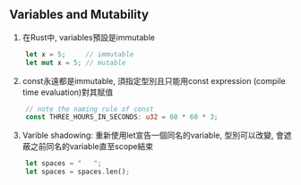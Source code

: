 ## Variables and Mutability
1. 在Rust中, variables預設是immutable
```rust
    let x = 5;     // immutable
    let mut x = 5; // mutable
```
2. const永遠都是immutable, 須指定型別且只能用const expression
(compile time evaluation)對其賦值
```rust
    // note the naming rule of const
    const THREE_HOURS_IN_SECONDS: u32 = 60 * 60 * 3;
```
3. Varible shadowing: 重新使用let宣告一個同名的variable, 型別可以改變,
會遮蔽之前同名的variable直至scope結束
```rust
    let spaces = "   ";
    let spaces = spaces.len();
```
